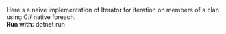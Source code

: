 Here's a naive implementation of Iterator for iteration on members of a clan using C# native foreach.<br>
<b>Run with:</b> dotnet run